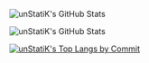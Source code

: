 ![unStatiK's GitHub Stats](https://github-readme-stats-git-masterrstaa-rickstaa.vercel.app/api?username=unStatiK&show_icons=true&theme=transparent)

![unStatiK's GitHub Stats](https://github-readme-stats-git-masterrstaa-rickstaa.vercel.app/api/top-langs/?username=unStatiK&theme=transparent&layout=compact)

[![unStatiK's Top Langs by Commit](http://github-profile-summary-cards.vercel.app/api/cards/most-commit-language?username=unStatiK&exclude=Jupyter%20Notebook,Shell,Dockerfile)](https://github.com/vn7n24fzkq/github-profile-summary-cards)
